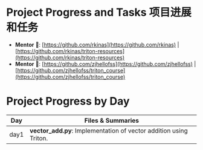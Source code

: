 # Project Progress and Tasks 项目进展和任务

- **Mentor** 🚀: [https://github.com/rkinas](https://github.com/rkinas) | [https://github.com/rkinas/triton-resources](https://github.com/rkinas/triton-resources)
- **Mentor** 🚀: [https://github.com/zjhellofss](https://github.com/zjhellofss) | [https://github.com/zjhellofss/triton_course](https://github.com/zjhellofss/triton_course)


# Project Progress by Day

| Day   | Files & Summaries |
|-------|-------------------|
| day1  | **vector_add.py**: Implementation of vector addition using Triton.

